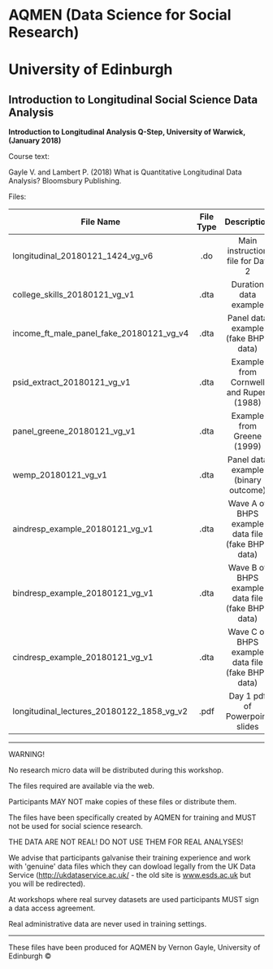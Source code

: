 # AQMEN (Data Science for Social Research)
# University of Edinburgh

## Introduction to Longitudinal Social Science Data Analysis

**Introduction to Longitudinal Analysis Q-Step, University of Warwick, (January 2018)**

Course text:

Gayle V. and Lambert P. (2018) What is Quantitative Longitudinal Data Analysis?
                               Bloomsbury Publishing.
                               
Files:

| File Name      | File Type          | Description
| -------------------------------------|:-------------:|:-------------:|
| longitudinal_20180121_1424_vg_v6     | .do | Main instruction file for Day 2|
| college_skills_20180121_vg_v1 |.dta | Duration data example |
| income_ft_male_panel_fake_20180121_vg_v4 | .dta | Panel data example (fake BHPS data) |
| psid_extract_20180121_vg_v1 | .dta | Example from Cornwell and Rupert (1988) |
| panel_greene_20180121_vg_v1 | .dta | Example from Greene (1999) |
| wemp_20180121_vg_v1 | .dta | Panel data example (binary outcome) |
| aindresp_example_20180121_vg_v1 | .dta | Wave A of BHPS example data file (fake BHPS data) |
| bindresp_example_20180121_vg_v1 | .dta | Wave B of BHPS example data file (fake BHPS data) |
| cindresp_example_20180121_vg_v1 | .dta | Wave C of BHPS example data file (fake BHPS data) |
| longitudinal_lectures_20180122_1858_vg_v2 | .pdf | Day 1 pdf of Powerpoint slides |


____

WARNING!

No research micro data will be distributed during this workshop.

The files required are available via the web.

Participants MAY NOT make copies of these files or distribute them.

The files have been specifically created by AQMEN for training 
and MUST not be used for social science research.

THE DATA ARE NOT REAL! DO NOT USE THEM FOR REAL ANALYSES!

We advise that participants galvanise their training experience and
work with 'genuine' data files which they can dowload legally from the 
UK Data Service (http://ukdataservice.ac.uk/ -
the old site is www.esds.ac.uk but you will be redirected).

At workshops where real survey datasets are used participants MUST sign 
a data access agreement.

Real administrative data are never used in training settings.

___



These files have been produced for AQMEN by Vernon Gayle, University of Edinburgh © 
